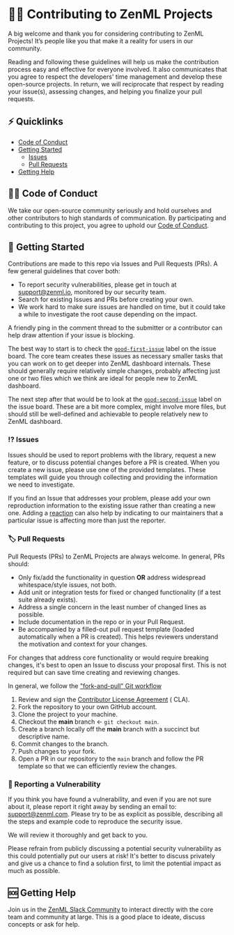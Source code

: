 # 🧑‍💻 Contributing to ZenML Projects

A big welcome and thank you for considering contributing to ZenML Projects! It’s people
like you that make it a reality for users
in our community.

Reading and following these guidelines will help us make the contribution
process easy and effective for everyone
involved. It also communicates that you agree to respect the developers' time
management and develop these open-source projects. In return, we will reciprocate that respect by reading your
issue(s), assessing changes, and helping
you finalize your pull requests.

## ⚡️ Quicklinks

* [Code of Conduct](#-code-of-conduct)
* [Getting Started](#-getting-started)
    * [Issues](#-issues)
    * [Pull Requests](#-pull-requests)
* [Getting Help](#-getting-help)

## 🧑‍⚖️ Code of Conduct

We take our open-source community seriously and hold ourselves and other
contributors to high standards of communication.
By participating and contributing to this project, you agree to uphold
our [Code of Conduct](https://github.com/zenml-io/zenml-projects/blob/master/CODE-OF-CONDUCT.md).

## 🛫 Getting Started

Contributions are made to this repo via Issues and Pull Requests (PRs). A few
general guidelines that cover both:

- To report security vulnerabilities, please get in touch
  at [support@zenml.io](mailto:support@zenml.io), monitored by
  our security team.
- Search for existing Issues and PRs before creating your own.
- We work hard to make sure issues are handled on time, but it could take a
  while to investigate the root cause depending on the impact.

A friendly ping in the comment thread to the submitter or a contributor can help
draw attention if your issue is blocking.

The best way to start is to check the
[`good-first-issue`](https://github.com/zenml-io/zenml-dashboard/labels/good%20first%20issue)
label on the issue board. The core team creates these issues as necessary
smaller tasks that you can work on to get deeper into ZenML dashboard internals. These
should generally require relatively simple changes, probably affecting just one
or two files which we think are ideal for people new to ZenML dashboard.

The next step after that would be to look at the
[`good-second-issue`](https://github.com/zenml-io/zenml-dashboard/labels/good%20second%20issue)
label on the issue board. These are a bit more complex, might involve more
files, but should still be well-defined and achievable to people relatively new
to ZenML dashboard.

### ⁉️ Issues

Issues should be used to report problems with the library, request a new
feature, or to discuss potential changes before
a PR is created. When you create a new issue, please use one of the provided
templates. These templates will guide you through collecting and
providing the information we need to investigate.

If you find an Issue that addresses your problem, please add your own
reproduction information to the
existing issue rather than creating a new one. Adding
a [reaction](https://github.blog/2016-03-10-add-reactions-to-pull-requests-issues-and-comments/)
can also help by
indicating to our maintainers that a particular issue is affecting more than
just the reporter.

### 🏷 Pull Requests

Pull Requests (PRs) to ZenML Projects are always welcome. In
general, PRs should:

- Only fix/add the functionality in question **OR** address widespread
  whitespace/style issues, not both.
- Add unit or integration tests for fixed or changed functionality (if a test
  suite already exists).
- Address a single concern in the least number of changed lines as possible.
- Include documentation in the repo or in your Pull Request.
- Be accompanied by a filled-out pull request template (loaded automatically
  when a PR is created). This helps reviewers understand the motivation and
  context for your changes.

For changes that address core functionality or would require breaking changes, it's best to open
an Issue to discuss your proposal first. This is not required but can save time
creating and reviewing changes.

In general, we follow
the ["fork-and-pull" Git workflow](https://github.com/susam/gitpr)

1. Review and sign
   the [Contributor License Agreement](https://cla-assistant.io/zenml-io/zenml-dashboard) (
   CLA).
2. Fork the repository to your own GitHub account.
3. Clone the project to your machine.
4. Checkout the **main** branch <- `git checkout main`.
5. Create a branch locally off the **main** branch with a succinct but descriptive name.
6. Commit changes to the branch.
7. Push changes to your fork.
8. Open a PR in our repository to the `main` branch and
   follow the PR template so that we can efficiently review the changes.

### 🚨 Reporting a Vulnerability

If you think you have found a vulnerability, and even if you are not sure about it,
please report it right away by sending an
email to: support@zenml.com. Please try to be as explicit as possible,
describing all the steps and example code to
reproduce the security issue.

We will review it thoroughly and get back to you.

Please refrain from publicly discussing a potential security vulnerability as
this could potentially put our users at
risk! It's better to discuss privately and give us a chance to find a solution
first, to limit the potential impact
as much as possible.


## 🆘 Getting Help

Join us in the [ZenML Slack Community](https://zenml.io/slack-invite/) to 
interact directly with the core team and community at large. This is a good 
place to ideate, discuss concepts or ask for help.